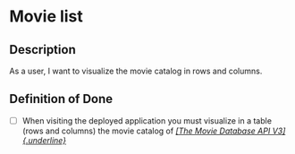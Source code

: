# Movie list

## Description

As a user, I want to visualize the movie catalog in rows and columns.

## Definition of Done

- [ ] When visiting the deployed application you must visualize in a table (rows and columns) the movie catalog of [*[The Movie Database API V3]{.underline}*](https://developer.themoviedb.org/docs)
